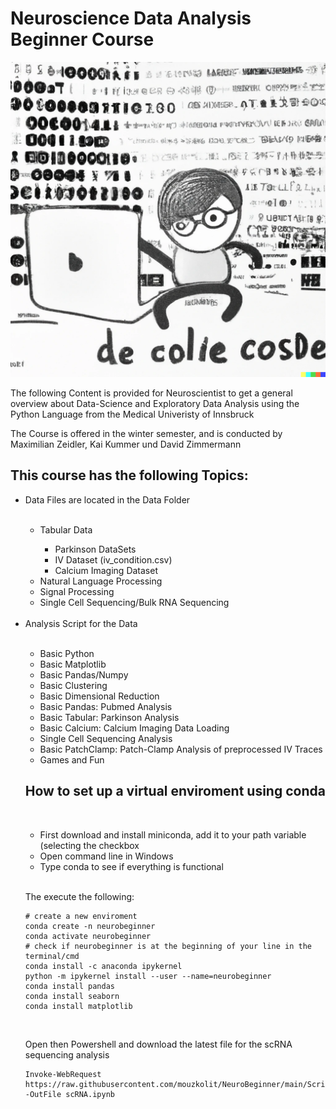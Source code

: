 <h1> Neuroscience Data Analysis Beginner Course </h1>


<img src="data_science.png" alt="DataScienceFun">
<p> The following Content is provided for Neuroscientist to get a general overview
about Data-Science and Exploratory Data Analysis using the Python Language from the Medical Univeristy of Innsbruck </p>

The Course is offered in the winter semester, and is conducted by Maximilian Zeidler, Kai Kummer und David Zimmermann

<h2> This course has the following Topics: </h2>

<ul>
  <li> Data Files are located in the Data Folder</li>
  <br>
    <ul> 
      <li> Tabular Data </li>
        <ul>
          <li>Parkinson DataSets </li>
          <li>IV Dataset (iv_condition.csv) </li>
          <li>Calcium Imaging Dataset </li>
         </ul>
      <li> Natural Language Processing </li>
      <li> Signal Processing </li>
      <li> Single Cell Sequencing/Bulk RNA Sequencing </li>
    </ul>
    <br>
  <li> Analysis Script for the Data </li>
  <br>
    <ul>
      <li> Basic Python </li>
      <li> Basic Matplotlib </li>
      <li> Basic Pandas/Numpy </li>
      <li> Basic Clustering </li>
      <li> Basic Dimensional Reduction </li>
      <li> Basic Pandas: Pubmed Analysis </li>
      <li> Basic Tabular: Parkinson Analysis </li>
      <li> Basic Calcium: Calcium Imaging Data Loading </li>
      <li> Single Cell Sequencing Analysis </li>
      <li> Basic PatchClamp: Patch-Clamp Analysis of preprocessed IV Traces </li>
      <li> Games and Fun </li>
     </ul>
     
     
     
<h2> How to set up a virtual enviroment using conda </h2>
<br>
<ul>
<li>First download and install miniconda, add it to your path variable (selecting the checkbox </li>
<li>Open command line in Windows </li>
<li>Type conda to see if everything is functional </li>
</ul>
<br>

The execute the following:

```
# create a new enviroment
conda create -n neurobeginner
conda activate neurobeginner
# check if neurobeginner is at the beginning of your line in the terminal/cmd
conda install -c anaconda ipykernel
python -m ipykernel install --user --name=neurobeginner
conda install pandas
conda install seaborn
conda install matplotlib
```
<br>

Open then Powershell and download the latest file for the scRNA sequencing analysis


```
Invoke-WebRequest https://raw.githubusercontent.com/mouzkolit/NeuroBeginner/main/Scripts/instrcuted_single_cell_analysis.ipynb -OutFile scRNA.ipynb
```
